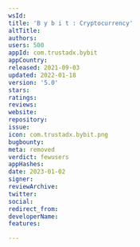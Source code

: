 ```yaml
---
wsId: 
title: 'B y b i t : Cryptocurrency'
altTitle: 
authors: 
users: 500
appId: com.trustadx.bybit
appCountry: 
released: 2021-09-03
updated: 2022-01-18
version: '5.0'
stars: 
ratings: 
reviews: 
website: 
repository: 
issue: 
icon: com.trustadx.bybit.png
bugbounty: 
meta: removed
verdict: fewusers
appHashes: 
date: 2023-01-02
signer: 
reviewArchive: 
twitter: 
social: 
redirect_from: 
developerName: 
features: 

---
```


